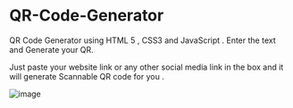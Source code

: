 # QR-Code-Generator
QR Code Generator  using HTML 5 , CSS3 and JavaScript .
Enter the text and Generate your QR.

Just paste your website link or any other social media link in the box and it will generate Scannable QR code for you .

![image](https://github.com/user-attachments/assets/dcb5f918-3c81-42a0-bf11-02fe200364e3)
